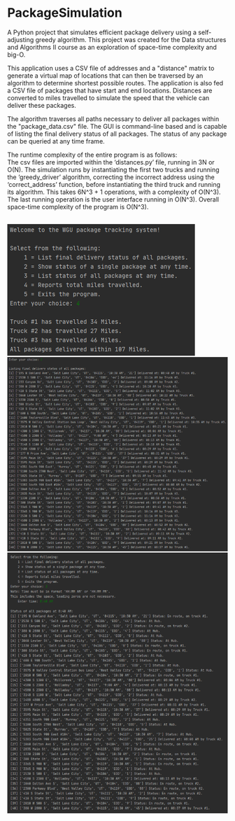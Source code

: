 # PackageSimulation
A Python project that simulates efficient package delivery using a self-adjusting greedy algorithm. This project was created for the Data structures and Algorithms II course as an exploration of space-time complexity and big-O.

  This application uses a CSV file of addresses and a "distance" matrix to generate a virtual map of locations that can then be traversed by an algorithm to determine shortest possible routes. The application is also fed a CSV file of packages that have start and end locations. Distances are converted to miles travelled to simulate the speed that the vehicle can deliver these packages.
  
  The algorithm traverses all paths necessary to deliver all packages within the "package_data.csv" file. The GUI is command-line based and is capable of listing the final delivery status of all packages. The status of any package can be queried at any time frame.
  
  The runtime complexity of the entire program is as follows: <br>
The csv files are imported within the ‘distances.py’ file, running in 3N or O(N). The simulation runs by instantiating the first two trucks and running the ‘greedy_driver’ algorithm, correcting the incorrect address using the ‘correct_address’ function, before instantiating the third truck and running its algorithm. This takes 6N^3 + 1 operations, with a complexity of O(N^3). The last running operation is the user interface running in O(N^3). Overall space-time complexity of the program is O(N^3). 

  <br>
  <img
  src="Screenshots/1.png"
  alt="Validation Check"
  style="text-align:center;">
  
  <br>
  <img
  src="Screenshots/2.png"
  alt="Validation Check"
  style="text-align:center;">
  
  <br>
  <img
  src="Screenshots/3.png"
  alt="Validation Check"
  style="text-align:center;">
  
